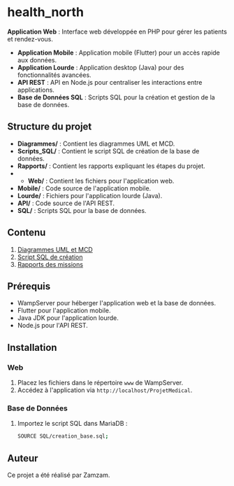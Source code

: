 # health_north


 **Application Web** : Interface web développée en PHP pour gérer les patients et rendez-vous.
- **Application Mobile** : Application mobile (Flutter) pour un accès rapide aux données.
- **Application Lourde** : Application desktop (Java) pour des fonctionnalités avancées.
- **API REST** : API en Node.js pour centraliser les interactions entre applications.
- **Base de Données SQL** : Scripts SQL pour la création et gestion de la base de données.


## Structure du projet

- **Diagrammes/** : Contient les diagrammes UML et MCD.
- **Scripts_SQL/** : Contient le script SQL de création de la base de données.
- **Rapports/** : Contient les rapports expliquant les étapes du projet.
- - **Web/** : Contient les fichiers pour l'application web.
- **Mobile/** : Code source de l'application mobile.
- **Lourde/** : Fichiers pour l'application lourde (Java).
- **API/** : Code source de l'API REST.
- **SQL/** : Scripts SQL pour la base de données.


## Contenu
1. [Diagrammes UML et MCD](./Diagrammes/)
2. [Script SQL de création](./Scripts_SQL/creation_base.sql)
3. [Rapports des missions](./Rapports/)
## Prérequis
- WampServer pour héberger l'application web et la base de données.
- Flutter pour l'application mobile.
- Java JDK pour l'application lourde.
- Node.js pour l'API REST.

## Installation
### Web
1. Placez les fichiers dans le répertoire `www` de WampServer.
2. Accédez à l'application via `http://localhost/ProjetMedical`.

### Base de Données
1. Importez le script SQL dans MariaDB :
   ```bash
   SOURCE SQL/creation_base.sql;
## Auteur
Ce projet a été réalisé par Zamzam.
